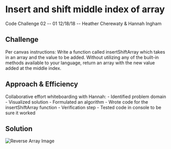 # Insert and shift middle index of array
Code Challenge 02 -- 01 12/18/18 -- Heather Cherewaty & Hannah Ingham

## Challenge
Per canvas instructions:  Write a function called insertShiftArray which takes in an array and the value to be added. Without utilizing any of the built-in methods available to your language, return an array with the new value added at the middle index.

## Approach & Efficiency
Collaborative effort whiteboarding with Hannah:
    - Identified problem domain
    - Visualized solution
    - Formulated an algorithm
    - Wrote code for the insertShiftArray function
    - Verification step
    - Tested code in console to be sure it worked

## Solution
![Reverse Array Image](array_shift.jpg)